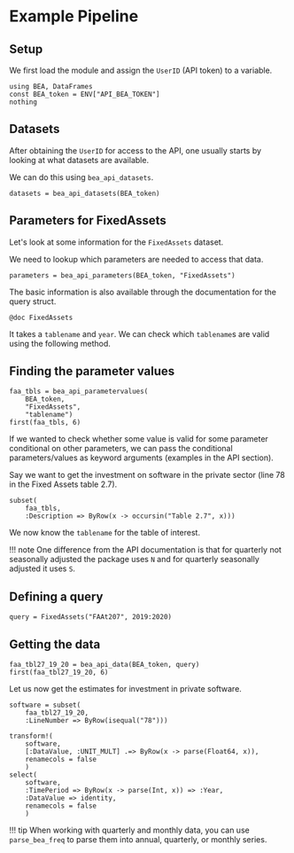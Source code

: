 # Example Pipeline

## Setup

We first load the module and assign the `UserID` (API token) to a variable.

```@example main
using BEA, DataFrames
const BEA_token = ENV["API_BEA_TOKEN"]
nothing
```

## Datasets

After obtaining the `UserID` for access to the API, one usually starts by looking at what datasets are available.

We can do this using `bea_api_datasets`.

```@example main
datasets = bea_api_datasets(BEA_token)
```

## Parameters for FixedAssets

Let's look at some information for the `FixedAssets` dataset.

We need to lookup which parameters are needed to access that data.

```@example main
parameters = bea_api_parameters(BEA_token, "FixedAssets")
```

The basic information is also available through the documentation for the query struct.

```@example main
@doc FixedAssets
```

It takes a `tablename` and `year`. We can check which `tablename`s are valid using the following method.

## Finding the parameter values

```@example main
faa_tbls = bea_api_parametervalues(
    BEA_token,
    "FixedAssets",
    "tablename")
first(faa_tbls, 6)
```

If we wanted to check whether some value is valid for some parameter conditional on other parameters, we can pass the conditional parameters/values as keyword arguments (examples in the API section).

Say we want to get the investment on software in the private sector (line 78 in the Fixed Assets table 2.7).

```@example main
subset(
    faa_tbls,
    :Description => ByRow(x -> occursin("Table 2.7", x)))
```

We now know the `tablename` for the table of interest.

!!! note
    One difference from the API documentation is that for quarterly not seasonally adjusted the package uses `N` and for quarterly seasonally adjusted it uses `S`.

## Defining a query

```@example main
query = FixedAssets("FAAt207", 2019:2020)
```

## Getting the data

```@example main
faa_tbl27_19_20 = bea_api_data(BEA_token, query)
first(faa_tbl27_19_20, 6)
```

Let us now get the estimates for investment in private software.

```@example main
software = subset(
    faa_tbl27_19_20,
    :LineNumber => ByRow(isequal("78")))
```

```@example main
transform!(
    software,
    [:DataValue, :UNIT_MULT] .=> ByRow(x -> parse(Float64, x)),
    renamecols = false
    )
select(
    software,
    :TimePeriod => ByRow(x -> parse(Int, x)) => :Year,
    :DataValue => identity,
    renamecols = false
    )
```

!!! tip
    When working with quarterly and monthly data, you can use `parse_bea_freq` to parse them into annual, quarterly, or monthly series.
